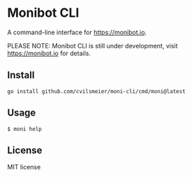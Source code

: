 # Monibot CLI

A command-line interface for <https://monibot.io>.

PLEASE NOTE: Monibot CLI is still under development, visit <https://monibot.io> for details.

## Install

    go install github.com/cvilsmeier/moni-cli/cmd/moni@latest

## Usage

    $ moni help

## License

MIT license